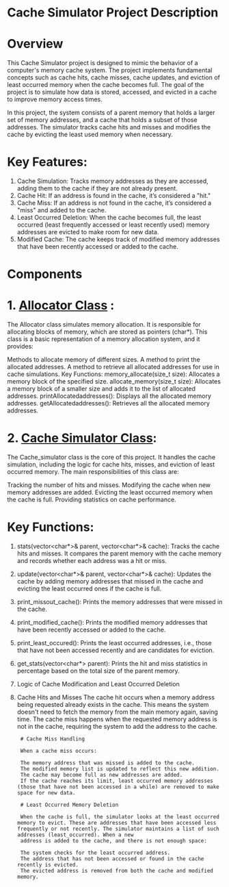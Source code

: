 # Cache Simulator Project Description

# Overview

This Cache Simulator project is designed to mimic the behavior of a computer's memory cache system. The project implements fundamental concepts such as cache hits, cache misses, cache updates, and eviction of least occurred memory when the cache becomes full. The goal of the project is to simulate how data is stored, accessed, and evicted in a cache to improve memory access times.

In this project, the system consists of a parent memory that holds a larger set of memory addresses, and a cache that holds a subset of those addresses. The simulator tracks cache hits and misses and modifies the cache by evicting the least used memory when necessary.

# Key Features:
   1) Cache Simulation: Tracks memory addresses as they are accessed, adding them to the cache if they are not already present.
   2) Cache Hit: If an address is found in the cache, it’s considered a "hit."
   3) Cache Miss: If an address is not found in the cache, it’s considered a "miss" and added to the cache.
   4) Least Occurred Deletion: When the cache becomes full, the least occurred (least frequently accessed or least recently used) memory addresses are evicted to make room for new data.
   5) Modified Cache: The cache keeps track of modified memory addresses that have been recently accessed or added to the cache.
# Components
# 1. [Allocator Class](https://github.com/CHIRANJEET1729DAS/Cache_Simulator-c-/blob/main/Header_files/allocator.hpp) :
  The Allocator class simulates memory allocation. It is responsible for allocating blocks of memory, which are stored as pointers (char*). This class is a basic representation of a memory allocation system, and it provides:
  
  Methods to allocate memory of different sizes.
  A method to print the allocated addresses.
  A method to retrieve all allocated addresses for use in cache simulations.
  Key Functions:
  memory_allocate(size_t size): Allocates a memory block of the specified size.
  allocate_memory(size_t size): Allocates a memory block of a smaller size and adds it to the list of allocated addresses.
  printAllocatedaddresses(): Displays all the allocated memory addresses.
  getAllocatedaddresses(): Retrieves all the allocated memory addresses.
# 2. [Cache Simulator Class](https://github.com/CHIRANJEET1729DAS/Cache_Simulator-c-/blob/main/Header_files/cache_simulator.hpp):
  The Cache_simulator class is the core of this project. It handles the cache simulation, including the logic for cache hits, misses, and eviction of least occurred memory. The main responsibilities of this class are:
  
  Tracking the number of hits and misses.
  Modifying the cache when new memory addresses are added.
  Evicting the least occurred memory when the cache is full.
  Providing statistics on cache performance.
  # Key Functions:
  1) stats(vector<char*>& parent, vector<char*>& cache): Tracks the cache hits and misses. It compares the parent memory with the cache memory and records whether each address was a hit or miss.
  2) update(vector<char*>& parent, vector<char*>& cache): Updates the cache by adding memory addresses that missed in the cache and evicting the least occurred ones if the cache is full.
  3) print_missout_cache(): Prints the memory addresses that were missed in the cache.
  4) print_modified_cache(): Prints the modified memory addresses that have been recently accessed or added to the cache.
  5) print_least_occured(): Prints the least occurred addresses, i.e., those that have not been accessed recently and are candidates for eviction.
  6) get_stats(vector<char*> parent): Prints the hit and miss statistics in percentage based on the total size of the parent memory.
  7) Logic of Cache Modification and Least Occurred Deletion
  8) Cache Hits and Misses
     The cache hit occurs when a memory address being requested already exists in the cache. This means the system doesn't need to fetch the memory from the main memory again, saving time. The cache miss happens when the requested memory 
     address is not in the cache, requiring the system to add the address to the cache.
          
          # Cache Miss Handling

          When a cache miss occurs:
          
          The memory address that was missed is added to the cache.
          The modified memory list is updated to reflect this new addition.
          The cache may become full as new addresses are added.
          If the cache reaches its limit, least occurred memory addresses (those that have not been accessed in a while) are removed to make space for new data.

          # Least Occurred Memory Deletion

          When the cache is full, the simulator looks at the least occurred memory to evict. These are addresses that have been accessed less frequently or not recently. The simulator maintains a list of such addresses (least_occurred). When a new 
          address is added to the cache, and there is not enough space:
          
          The system checks for the least occurred address.
          The address that has not been accessed or found in the cache recently is evicted.
          The evicted address is removed from both the cache and modified memory.


